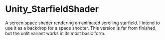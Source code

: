 # Unity_StarfieldShader

A screen space shader rendering an animated scrolling starfield. I intend to use it as a backdrop for a space shooter.
This version is far from finished, but the unlit variant works in its most basic form.
